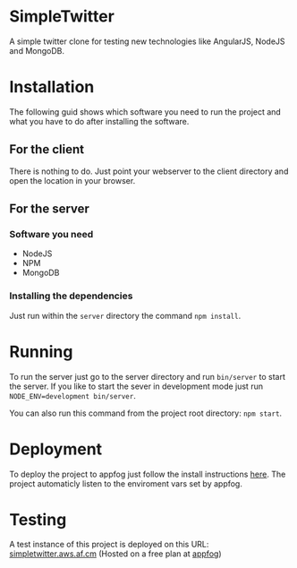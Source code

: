 SimpleTwitter
=============

A simple twitter clone for testing new technologies like AngularJS, NodeJS and MongoDB.


Installation
============

The following guid shows which software you need to run the project and what you have to do after installing the software.

For the client
--------------

There is nothing to do. Just point your webserver to the client directory and open the location in your browser.


For the server
--------------

### Software you need

* NodeJS
* NPM
* MongoDB

### Installing the dependencies

Just run within the `server` directory the command `npm install`.


Running
=======

To run the server just go to the server directory and run `bin/server` to start the server. If you like to start the sever in development mode just run `NODE_ENV=development bin/server`.

You can also run this command from the project root directory: `npm start`.


Deployment
==========

To deploy the project to appfog just follow the install instructions [here](https://docs.appfog.com/getting-started/af-cli). The project automaticly listen to the enviroment vars set by appfog.


Testing
=======

A test instance of this project is deployed on this URL: [simpletwitter.aws.af.cm](http://simpletwitter.aws.af.cm) (Hosted on a free plan at [appfog](https://www.appfog.com/))
